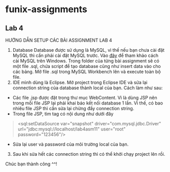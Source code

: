 # funix-assignments
## Lab 4
HƯỚNG DẪN SETUP CÁC BÀI ASSIGNMENT LAB 4
1. Database
  Database được sử dụng là MySQL, vì thế nếu bạn chưa cài đặt MySQL thì cần phải cài đặt MySQL trước. Vào [đây](https://www.dataquest.io/blog/install-mysql-windows/) để tham khảo cách cài MySQL trên Windows.
   Trong folder của từng bài assignment sẽ có một file .sql, chứa script để tạo database cũng như insert data vào cho các bảng. Mở file .sql trong MySQL Workbench lên và execute toàn bộ file.
2. IDE mình dùng là Eclipse. Mở project trong Eclipse IDE và sửa lại connection string của database thành local của bạn. Cách làm như sau:
- Các file .jsp được đặt trong thư mục WebContent. Vì là dùng JSP nên trong mỗi file JSP lại phải khai báo kết nối database 1 lần. Vì thế, có bao nhiêu file JSP thì cần sửa lại chừng đấy connection string.
- Trong file JSP, tìm tag có nội dung như dưới đây
> <sql:setDataSource var="snapshot" driver="com.mysql.jdbc.Driver" url="jdbc:mysql://localhost/lab4asm11" user="root" password="123456"/>
- Sửa lại user và password của môi trường local của bạn.
3. Sau khi sửa hết các connection string thì có thể khởi chạy project lên rồi.

Chúc bạn thành công ^^!
